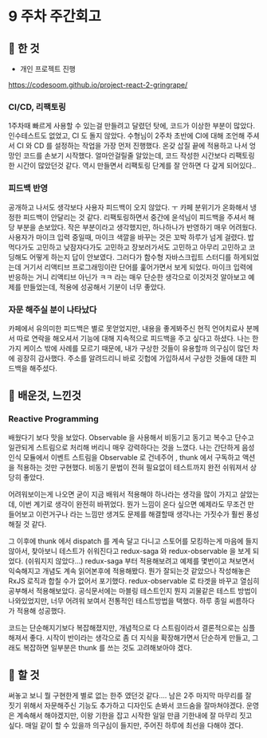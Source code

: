 # 9 주차 주간회고

## 🎉 한 것

- 개인 프로젝트 진행

https://codesoom.github.io/project-react-2-gringrape/

### CI/CD, 리팩토링

1주차때 빠르게 사용할 수 있는걸 만들려고 달렸던 탓에, 코드가 이상한 부분이 많았다. 인수테스트도 없었고, CI 도 돌지 않았다. 수형님이 2주차 초반에 CI에 대해 조언해 주셔서 CI 와 CD 를 설정하는 작업을 가장 먼저 진행했다. 온갖 삽질 끝에 적용하고 나서 엉망인 코드를 손보기 시작했다. 얼마안걸릴줄 알았는데, 코드 작성한 시간보다 리팩토링한 시간이 많았던것 같다. 역시 만들면서 리팩토링 단계를 잘 안하면 다 갚게 되어있다..

### 피드백 반영

공개하고 나서도 생각보다 사용자 피드백이 오지 않았다. ㅜ 카페 분위기가 온화해서 냉정한 피드백이 안달리는 것 같다. 리팩토링하면서 중간에 윤석님이 피드백을 주셔서 해당 부분을 손보았다. 작은 부분이라고 생각했지만, 하나하나가 반영하기 매우 어려웠다. 사용자가 마이크 입력 중일때, 마이크 색깔을 바꾸는 것은 꼬박 하루가 넘게 걸렸다. 밥먹다가도 고민하고 낮잠자다가도 고민하고 장보러가서도 고민하고 아무리 고민하고 코딩해도 어떻게 하는지 답이 안보였다. 그러다가 함수형 자바스크립트 스터디를 하게되었는데 거기서 리액티브 프로그래밍이란 단어를 훑어가면서 보게 되었다. 마이크 입력에 반응하는 거니 리액티브 아닌가 ㅋㅋ 라는 매우 단순한 생각으로 이것저것 알아보고 예제를 만들었는데, 적용에 성공해서 기분이 너무 좋았다. 

### 자문 해주실 분이 나타났다

카페에서 유의미한 피드백은 별로 못얻었지만, 내용을 좋게봐주신 현직 언어치료사 분께서 따로 연락을 해오셔서 기능에 대해 지속적으로 피드백을 주고 싶다고 하셨다. 나는 한가지 케이스 밖에 사례를 모르기 때문에, 내가 구상한 것들이 유용할까 의구심이 많던 차에 굉장히 감사했다. 주소를 알려드리니 바로 깃헙에 가입하셔서 구상한 것들에 대한 피드백을 해주셨다. 

## 📗 배운것, 느낀것

### Reactive Programming

배웠다기 보다 맛을 보았다. Observable 을 사용해서 비동기고 동기고 복수고 단수고 일관되게 스트림으로 처리해 버리니 매우 강력하다는 것을 느꼈다. 나는 간단하게 음성인식 모듈에서 이벤트 스트림을 Observable 로 건네주어 , thunk 에서 구독하고 액션을 적용하는 것만 구현했다. 비동기 문법이 전혀 필요없이 테스트까지 완전 쉬워져서 상당히 좋았다. 

어려워보이는게 나오면 굳이 지금 배워서 적용해야 하나라는 생각을 많이 가지고 살았는데, 이번 계기로 생각이 완전히 바뀌었다. 뭔가 느낌이 온다 싶으면 예제라도 무조건 만들어보고 이런거구나 라는 느낌만 생겨도 문제를 해결할때 생각나는 가짓수가 훨씬 풍성해질 것 같다.

그 이후에 thunk 에서 dispatch 를 계속 달고 다니고 스토어를 모킹하는게 마음에 들지 않아서, 찾아보니 테스트가 쉬워진다고 redux-saga 와 redux-observable 을 보게 되었다. (쉬워지지 않았다...) redux-saga 부터 적용해보려고 예제를 몇번이고 쳐보면서 익숙해지고 개념도 계속 읽어본후에 적용해봤다. 뭔가 잘되는것 같았으나 작성해놓은 RxJS 로직과 합칠 수가 없어서 포기했다. redux-observable 로 타겟을 바꾸고 열심히 공부해서 적용해보았다. 공식문서에는 마블링 테스트인지 뭔지 괴물같은 테스트 방법이 나와있었지만, 너무 어려워 보여서 전통적인 테스트방법을 택했다. 하루 종일 씨름하다가 적용해 성공했다.

코드는 단순해지기보다 복잡해졌지만, 개념적으로 다 스트림이라서 결론적으로는 심플해져서 좋다. 시작이 반이라는 생각으로 좀 더 지식을 확장해가면서 단순하게 만들고, 그래도 복잡하면 일부분은 thunk 를 쓰는 것도 고려해보아야 겠다. 

## 🎈 할 것

써놓고 보니 뭘 구현한게 별로 없는 한주 였던것 같다.... 남은 2주 마지막 마무리를 잘 짓기 위해서 자문해주신 기능도 추가하고 디자인도 손봐서 코드숨을 잘마쳐야겠다. 운영은 계속해서 해야겠지만, 이왕 기한을 잡고 시작한 일일 만큼 기한내에 잘 마무리 짓고 싶다. 매일 같이 할 수 있을까 의구심이 들지만, 주어진 하루에 최선을 다해야 겠다. 